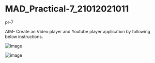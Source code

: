 # MAD_Practical-7_21012021011
pr-7

AIM-	Create an Video player and Youtube player application by following below 
instructions.

![image](https://github.com/Sagar20042004/MAD_Practical-7_21012021011/assets/98373145/caa96d29-615c-4346-ab2d-13ef1269f354)

![image](https://github.com/Sagar20042004/MAD_Practical-7_21012021011/assets/98373145/3350c6b7-0d31-43d1-8a9c-e3c21159eb1b)

